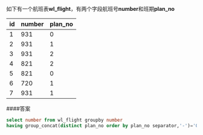 如下有一个航班表**wl_flight**，有两个字段航班号**number**和班期**plan_no**

| id  | number | plan_no |
| --- | ------ | ------- |
| 1   | 931    | 0       |
| 2   | 931    | 1       |
| 3   | 931    | 2       |
| 4   | 821    | 2       |
| 5   | 821    | 0       |
| 6   | 720    | 1       |
| 7   | 931    | 1       |

####答案

```sql
select number from wl_flight groupby number
having group_concat(distinct plan_no order by plan_no separator,'-')='0-1-2'
```